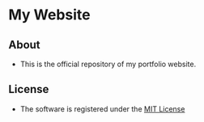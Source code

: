 # My Website

## About
- This is the official repository of my portfolio website.

## License
- The software is registered under the [MIT License](https://github.com/salman-bhai/My-Websiteer/LICENSE)